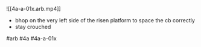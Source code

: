 

![[4a-a-01x.arb.mp4]]

* bhop on the very left side of the risen platform to space the cb correctly
* stay crouched

#arb #4a #4a-a-01x

